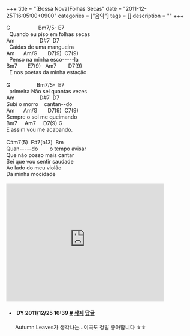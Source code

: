 +++
title = "[Bossa Nova]Folhas Secas"
date = "2011-12-25T16:05:00+0900"
categories = ["음악"]
tags = []
description = ""
+++
<span class="copyright_entry" style="display:block;" title="[Bossa Nova]Folhas Secas@@**@@http://shed.egloos.com/3784361"></span>
<div>
 <div>
  <div>
   G &nbsp; &nbsp; &nbsp; &nbsp; &nbsp; &nbsp; &nbsp; &nbsp; &nbsp; Bm7/5- E7
  </div>
  <div>
   &nbsp; Quando eu piso em folhas secas
  </div>
  <div>
   Am &nbsp; &nbsp; &nbsp; &nbsp; &nbsp; &nbsp; &nbsp; &nbsp; D#7 &nbsp;D7
  </div>
  <div>
   &nbsp; Caídas de uma mangueira
  </div>
  <div>
   Am &nbsp; &nbsp; &nbsp;Am/G &nbsp; &nbsp; &nbsp; D7(9) &nbsp;C7(9)
  </div>
  <div>
   &nbsp; Penso na minha esco-----la
  </div>
  <div>
   Bm7 &nbsp; &nbsp; &nbsp; E7(9) &nbsp; Am7 &nbsp; &nbsp; &nbsp; &nbsp;D7(9)
  </div>
  <div>
   &nbsp; E nos poetas da minha estação &nbsp; &nbsp;&nbsp;
  </div>
  <div>
   <br>
  </div>
  <div>
   G &nbsp; &nbsp; &nbsp; &nbsp; &nbsp; &nbsp; &nbsp; &nbsp; &nbsp;Bm7/5- &nbsp;E7
  </div>
  <div>
   &nbsp; primeira Não sei quantas vezes
  </div>
  <div>
   Am &nbsp; &nbsp; &nbsp; &nbsp; &nbsp; &nbsp; &nbsp; &nbsp; D#7 &nbsp;D7
  </div>
  <div>
   Subi o morro &nbsp; &nbsp;cantan--do
  </div>
  <div>
   Am &nbsp; &nbsp; &nbsp;Am/G &nbsp; &nbsp; &nbsp; D7(9) &nbsp;C7(9)
  </div>
  <div>
   Sempre o sol me queimando
  </div>
  <div>
   Bm7 &nbsp; &nbsp; Am7 &nbsp; &nbsp; D7(9) G
  </div>
  <div>
   E assim vou me acabando.
  </div>
  <div>
   <br>
  </div>
  <div>
   C#m7(5) &nbsp;F#7(b13) &nbsp;Bm
  </div>
  <div>
   Quan-----do &nbsp; &nbsp; &nbsp; &nbsp;o tempo avisar
  </div>
  <div>
   Que não posso mais cantar
  </div>
  <div>
   Sei que vou sentir saudade
  </div>
  <div>
   Ao lado do meu violão
  </div>
  <div>
   Da minha mocidade
  </div>
 </div>
</div>
<div>
 <br>
</div>
<embed src="http://www.youtube.com/v/pg0yMLEwduI?version=3&amp;hl=ko_KR" type="application/x-shockwave-flash" width="420" height="315" allowscriptaccess="always" allowfullscreen="true"> 
<!--
       <rdf:RDF xmlns:rdf="http://www.w3.org/1999/02/22-rdf-syntax-ns#"
		    xmlns:dc="http://purl.org/dc/elements/1.1/"
		    xmlns:trackback="http://madskills.com/public/xml/rss/module/trackback/">
       <rdf:Description
	        rdf:about="http://shed.egloos.com/3784361"
	        dc:identifier="http://shed.egloos.com/3784361"
	        dc:title="[Bossa Nova]Folhas Secas"
	        trackback:ping="http://shed.egloos.com/tb/3784361"/>
       </rdf:RDF>
       -->

<ul><li class="comment_item"> <h4 class="comment_writer_info"> <span class="comment_gravatar"><img src="http://md.egloos.com/img/eg/profile_anonymous.jpg" alt=""></span> <span class="comment_writer">DY</span> <span class="comment_datetime" title="2011/12/25 16:39">2011/12/25 16:39</span> <span class="comment_link"><a name="8285587" href="http://shed.egloos.com/3784361#8285587" title="#">#</a> </span> <span class="comment_admin"> <a href="#" onclick="delComment_view('a0003782','3784361','8285587','','','0'); return false;">삭제</a> <a href="javascript:;" onclick="replyComment('replyform3784361','3784361','8285587',5,'','http://', '', 'http://shed.egloos.com/3784361#cmt','','0'); return false;" title="답글">답글</a> </span> <span class="comment_security"></span> </h4>
 <div id="comment_8285587">
  Autumn Leaves가 생각나는...이곡도 정말 좋아합니다 ㅎㅎ
 </div> 
 <div id="reply3784361_8285587" class="comment_write reply_write" style="display:none;"></div> </li></ul>